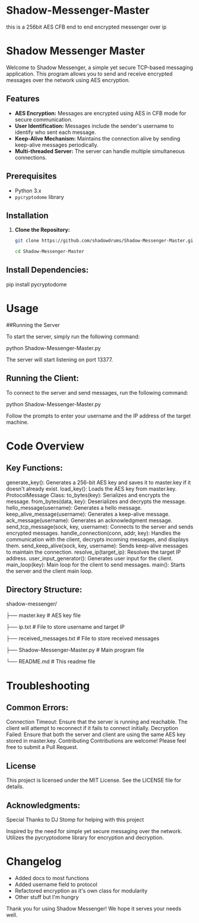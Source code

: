 # Shadow-Messenger-Master
this is a 256bit AES CFB end to end encrypted messenger over ip

# Shadow Messenger Master

Welcome to Shadow Messenger, a simple yet secure TCP-based messaging application. This program allows you to send and receive encrypted messages over the network using AES encryption.

## Features

- **AES Encryption:** Messages are encrypted using AES in CFB mode for secure communication.
- **User Identification:** Messages include the sender's username to identify who sent each message.
- **Keep-Alive Mechanism:** Maintains the connection alive by sending keep-alive messages periodically.
- **Multi-threaded Server:** The server can handle multiple simultaneous connections.

## Prerequisites

- Python 3.x
- `pycryptodome` library

## Installation

1. **Clone the Repository:**
   ```sh
   git clone https://github.com/shadowdrums/Shadow-Messenger-Master.git

   cd Shadow-Messenger-Master

## Install Dependencies:

pip install pycryptodome

# Usage

##Running the Server

To start the server, simply run the following command:

python Shadow-Messenger-Master.py

The server will start listening on port 13377.

## Running the Client:

To connect to the server and send messages, run the following command:

python Shadow-Messenger-Master.py

Follow the prompts to enter your username and the IP address of the target machine.

# Code Overview

## Key Functions:

generate_key(): Generates a 256-bit AES key and saves it to master.key if it doesn't already exist.
load_key(): Loads the AES key from master.key.
ProtocolMessage Class:
to_bytes(key): Serializes and encrypts the message.
from_bytes(data, key): Deserializes and decrypts the message.
hello_message(username): Generates a hello message.
keep_alive_message(username): Generates a keep-alive message.
ack_message(username): Generates an acknowledgment message.
send_tcp_message(sock, key, username): Connects to the server and sends encrypted messages.
handle_connection(conn, addr, key): Handles the communication with the client, decrypts incoming messages, and displays them.
send_keep_alive(sock, key, username): Sends keep-alive messages to maintain the connection.
resolve_ip(target_ip): Resolves the target IP address.
user_input_generator(): Generates user input for the client.
main_loop(key): Main loop for the client to send messages.
main(): Starts the server and the client main loop.

## Directory Structure:

shadow-messenger/

├── master.key              # AES key file

├── ip.txt                  # File to store username and target IP

├── received_messages.txt   # File to store received messages

├── Shadow-Messenger-Master.py # Main program file

└── README.md               # This readme file

# Troubleshooting

## Common Errors:

Connection Timeout: Ensure that the server is running and reachable. The client will attempt to reconnect if it fails to connect initially.
Decryption Failed: Ensure that both the server and client are using the same AES key stored in master.key.
Contributing
Contributions are welcome! Please feel free to submit a Pull Request.

## License

This project is licensed under the MIT License. See the LICENSE file for details.

## Acknowledgments:

Special Thanks to DJ Stomp for helping with this project

Inspired by the need for simple yet secure messaging over the network.
Utilizes the pycryptodome library for encryption and decryption.

# Changelog
- Added docs to most functions
- Added username field to protocol
- Refactored encryption as it's own class for modularity
- Other stuff but I'm hungry

Thank you for using Shadow Messenger! We hope it serves your needs well.



